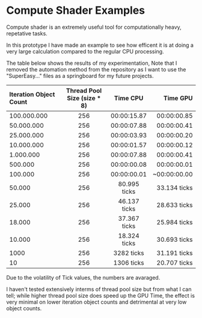 # Compute Shader Examples

Compute shader is an extremely useful tool for computationally heavy, repetative tasks.


In this prototype I have made an example to see how efficent it is at doing a very large calculation compared to the regular CPU processing. 

The table below shows the results of my experimentation,
Note that I removed the automation method from the repository as I want to use the "SuperEasy..." files as a springboard for my future projects.

| Iteration Object Count | Thread Pool Size (size * 8) | Time CPU | Time GPU |
|:-----------------------|:----------------------------:|:--------:|---------:|
|100.000.000|256|00:00:15.87|00:00:00.85|
|50.000.000|256|00:00:07.88|00:00:00.41|
|25.000.000|256|00:00:03.93|00:00:00.20|
|10.000.000|256|00:00:01.57|00:00:00.12|
|1.000.000|256|00:00:07.88|00:00:00.41|
|500.000|256|00:00:00.08|00:00:00.01| 
|100.000|256|00:00:00.01|~00:00:00.00| 
|50.000|256|80.995 ticks|33.134 ticks| 
|25.000|256|46.137 ticks|28.633 ticks| 
|18.000|256|37.367 ticks|25.984 ticks| 
|10.000|256|18.324 ticks|30.693 ticks| 
|1000|256|3282 ticks|31.191 ticks| 
|10|256|1306 ticks|20.707 ticks| 


Due to the volatility of Tick values, the numbers are avaraged.


I haven't tested extensively interms of thread pool size but from what I can tell; while higher thread pool size does speed up the GPU Time, the effect is very minimal on lower iteration object counts and detrimental at very low object counts.